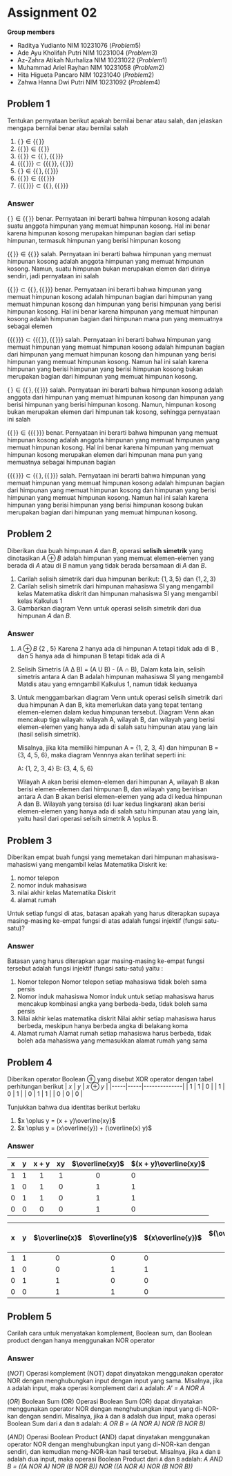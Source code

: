 # Assignment 02

**Group members**
- Raditya Yudianto NIM 10231076  $(Problem 5)$
- Ade Ayu Kholifah Putri NIM 10231004  $(Problem 3)$
- Az-Zahra Atikah Nurhaliza NIM 10231022  $(Problem 1)$
- Muhammad Ariel Rayhan NIM 10231058  $(Problem  2)$
- Hita Higueta Pancaro NIM 10231040  $(Problem  2)$
- Zahwa Hanna Dwi Putri NIM 10231092 $(Problem  4)$

## Problem 1
Tentukan pernyataan berikut apakah bernilai benar atau salah, dan jelaskan 
mengapa bernilai benar atau bernilai salah
1. $`\{\,\} \in \{ \{\,\} \}`$   
2. $`\{\{\,\}\} \in \{ \{\,\}\}`$
3. $`\{\{\,\}\} \subset \{ \{\,\}, \{ \{\,\} \} \}`$
4. $`\{\{ \{\,\}\}\} \subset \{\{\{\,\}\}, \{\{\,\}\}\}`$
5. $`\{\,\} \in \{\{\,\}, \{\{\,\}\}\}`$
6. $`\{\{\,\}\} \in \{\{\{\,\}\}\}`$
7. $`\{\{\{\,\}\}\} \subset \{\{\,\}, \{\{\,\}\}\}`$


### Answer
$`\{\,\} \in \{ \{\,\} \}`$  benar. Pernyataan ini berarti bahwa himpunan kosong adalah suatu anggota himpunan yang memuat himpunan kosong. Hal ini benar karena himpunan kosong merupakan himpunan bagian dari setiap himpunan, termasuk himpunan yang berisi himpunan kosong


$`\{\{\,\}\} \in \{ \{\,\}\}`$ salah. Pernyataan ini berarti bahwa himpunan yang memuat himpunan kosong adalah anggota himpunan yang memuat himpunan kosong. Namun, suatu himpunan bukan merupakan elemen dari dirinya sendiri, jadi pernyataan ini salah

$`\{\{\,\}\} \subset \{ \{\,\}, \{ \{\,\} \} \}`$ benar. Pernyataan ini berarti bahwa himpunan yang memuat himpunan kosong adalah himpunan bagian dari himpunan yang memuat himpunan kosong dan himpunan yang berisi himpunan yang berisi himpunan kosong. Hal ini benar karena himpunan yang memuat himpunan kosong adalah himpunan bagian dari himpunan mana pun yang memuatnya sebagai elemen

$`\{\{ \{\,\}\}\} \subset \{\{\{\,\}\}, \{\{\,\}\}\}`$ salah. Pernyataan ini berarti bahwa himpunan yang memuat himpunan yang memuat himpunan kosong adalah himpunan bagian dari himpunan yang memuat himpunan kosong dan himpunan yang berisi himpunan yang memuat himpunan kosong. Namun hal ini salah karena himpunan yang berisi himpunan yang berisi himpunan kosong bukan merupakan bagian dari himpunan yang memuat himpunan kosong.

$`\{\,\} \in \{\{\,\}, \{\{\,\}\}\}`$ salah. Pernyataan ini berarti bahwa himpunan kosong adalah anggota dari himpunan yang memuat himpunan kosong dan himpunan yang berisi himpunan yang berisi himpunan kosong. Namun, himpunan kosong bukan merupakan elemen dari himpunan tak kosong, sehingga pernyataan ini salah

$`\{\{\,\}\} \in \{\{\{\,\}\}\}`$ benar. Pernyataan ini berarti bahwa himpunan yang memuat himpunan kosong adalah anggota himpunan yang memuat himpunan yang memuat himpunan kosong. Hal ini benar karena himpunan yang memuat himpunan kosong merupakan elemen dari himpunan mana pun yang memuatnya sebagai himpunan bagian

$`\{\{\{\,\}\}\} \subset \{\{\,\}, \{\{\,\}\}\}`$ salah. Pernyataan ini berarti bahwa himpunan yang memuat himpunan yang memuat himpunan kosong adalah himpunan bagian dari himpunan yang memuat himpunan kosong dan himpunan yang berisi himpunan yang memuat himpunan kosong. Namun hal ini salah karena himpunan yang berisi himpunan yang berisi himpunan kosong bukan merupakan bagian dari himpunan yang memuat himpunan kosong.

## Problem 2
Diberikan dua buah himpunan $A$ dan $B$, operasi **selisih simetrik**
yang dinotasikan $A \oplus B$ adalah himpunan yang memuat elemen-elemen
yang berada di $A$ atau di $B$ namun yang tidak berada bersamaan di 
$A$ dan $B$.
1. Carilah selisih simetrik dari dua himpunan berikut: $\{1, 3, 5\}$
   dan $\{1, 2, 3\}$
2. Carilah selisih simetrik dari himpunan mahasiswa SI yang mengambil 
   kelas Matematika diskrit dan himpunan mahasiswa SI yang mengambil 
   kelas Kalkulus 1
3. Gambarkan diagram Venn untuk operasi selisih simetrik dari dua 
   himpunan $A$ dan $B$.

### Answer
1. $A \oplus B$ {2 , 5} 
Karena 2 hanya ada di himpunan A tetapi tidak ada di B , dan 5 hanya ada di himpunan B tetapi tidak ada di A
2. Selisih Simetris (A Δ B) = (A U B) - (A ∩ B), 
Dalam kata lain, selisih simetris antara A dan B adalah himpunan mahasiswa SI yang mengambil Matdis atau yang emngambil Kalkulus 1, namun tidak keduanya

3. Untuk menggambarkan diagram Venn untuk operasi selisih simetrik dari dua himpunan A dan B, kita memerlukan data yang tepat tentang elemen-elemen dalam kedua himpunan tersebut. Diagram Venn akan mencakup tiga wilayah: wilayah A, wilayah B, dan wilayah yang berisi elemen-elemen yang hanya ada di salah satu himpunan atau yang lain (hasil selisih simetrik).

   Misalnya, jika kita memiliki himpunan A = {1, 2, 3, 4} dan himpunan B = {3, 4, 5, 6}, maka diagram Vennnya akan terlihat seperti ini:

   A: {1, 2, 3, 4}
   B: {3, 4, 5, 6}

   Wilayah A akan berisi elemen-elemen dari himpunan A, wilayah B akan berisi elemen-elemen dari himpunan B, dan wilayah yang beririsan antara A dan B akan berisi elemen-elemen yang ada di kedua himpunan A dan B. Wilayah yang tersisa (di luar kedua lingkaran) akan berisi elemen-elemen yang hanya ada di salah satu himpunan atau yang lain, yaitu hasil dari operasi selisih simetrik A \oplus B.


## Problem 3
Diberikan empat buah fungsi yang memetakan dari himpunan mahasiswa-mahasiswi
yang mengambil kelas Matematika Diskrit ke:
1. nomor telepon
2. nomor induk mahasiswa
3. nilai akhir kelas Matematika Diskrit
4. alamat rumah

Untuk setiap fungsi di atas, batasan apakah yang harus diterapkan supaya 
masing-masing ke-empat fungsi di atas adalah fungsi injektif (fungsi 
satu-satu)?
### Answer
Batasan yang harus diterapkan agar masing-masing ke-empat fungsi tersebut adalah fungsi injektif (fungsi satu-satu) yaitu :
1. Nomor telepon
Nomor telepon setiap mahasiswa tidak boleh sama persis
2. Nomor induk mahasiswa
Nomor induk untuk setiap mahasiswa harus mencakup kombinasi angka yang berbeda-beda, tidak boleh sama persis
3. Nilai akhir kelas matematika diskrit
Nilai akhir setiap mahasiswa harus berbeda, meskipun hanya berbeda angka di belakang koma
4. Alamat rumah
Alamat rumah setiap mahasiswa harus berbeda, tidak boleh ada mahasiswa yang memasukkan alamat rumah yang sama

## Problem 4
Diberikan operator Boolean $\oplus$ yang disebut XOR operator dengan 
tabel perhitungan berikut
| $x$ | $y$ | $x \oplus y$ |
|-----|-----|--------------|
| 1   | 1   | 0            |
| 1   | 0   | 1            |
| 0   | 1   | 1            |
| 0   | 0   | 0            |

Tunjukkan bahwa dua identitas berikut berlaku
1. $x \oplus y = (x + y)\overline{xy}$
2. $x \oplus y = (x\overline{y}) + (\overline{x} y)$

### Answer
|   x   |   y   | x + y | xy   | $\overline{xy}$|$(x + y)\overline{xy}$
|:-----:|:-----:|:-----:|:----:| :-------------:|:--------
|   1   |   1   |   1   |  1   |         0      |      0
|   1   |   0   |   1   |  0   |         1      |      1
|   0   |   1   |   1   |  0   |         1      |      1
|   0   |   0   |   0   |  0   |         1      |      0

|   x   |   y   | $\overline{x}$ | $\overline{y}$ | $(x\overline{y})$| $(\overline{x} y)$|$(x\overline{y}) + (\overline{x} y)$
|:-----:|:-----:|:---------:|:-------------:| :--------------|:-------------:|:------------|
|   1   |   1   |   0       |  0            |         0      |       0       |      0      |
|   1   |   0   |   0       |  1            |         1      |       0       |      1      |
|   0   |   1   |   1       |  0            |         0      |       1       |      1      |
|   0   |   0   |   1       |  1            |         0      |       0       |      0      |






## Problem 5   
Carilah cara untuk menyatakan komplement, Boolean sum, 
dan Boolean product dengan hanya menggunakan NOR operator

### Answer
($NOT$)
Operasi komplement (NOT) dapat dinyatakan menggunakan operator NOR dengan menghubungkan input dengan input yang sama.
Misalnya, jika `A` adalah input, maka operasi komplement dari `A` adalah:
*A' = A NOR A*

($OR$)
Boolean Sum (OR)
Operasi Boolean Sum (OR) dapat dinyatakan menggunakan operator NOR dengan menghubungkan input yang di-NOR-kan dengan sendiri.
Misalnya, jika `A` dan `B` adalah dua input, maka operasi Boolean Sum dari `A` dan `B` adalah: *A OR B = (A NOR A) NOR (B NOR B)*

($AND$)
Operasi Boolean Product (AND) dapat dinyatakan menggunakan operator NOR dengan menghubungkan input yang di-NOR-kan dengan sendiri, dan kemudian meng-NOR-kan hasil tersebut.
Misalnya, jika `A` dan `B` adalah dua input, maka operasi Boolean Product dari `A` dan `B` adalah: *A AND B = ((A NOR A) NOR (B NOR B)) NOR ((A NOR A) NOR (B NOR B))*